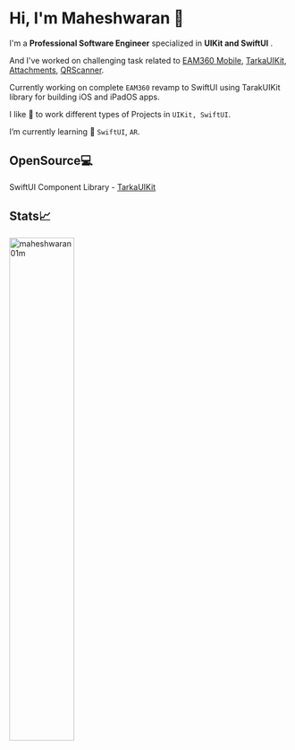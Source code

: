 
<!--
**maheshwaran01m/maheshwaran01m** is a ✨ _special_ ✨ repository because its `README.md` (this file) appears on your GitHub profile.

### Hi there 👋
Here are some ideas to get you started:

- 🔭 I’m currently working on ...
- 🌱 I’m currently learning ...
- 👯 I’m looking to collaborate on ...
- 🤔 I’m looking for help with ...
- 💬 Ask me about ...
- 📫 How to reach me: ...
- 😄 Pronouns: ...
- ⚡ Fun fact: ...
-->

# Hi, I'm Maheshwaran 👋

I'm a **Professional Software Engineer** specialized in **UIKit and SwiftUI** .

And I've worked on challenging task related to [EAM360 Mobile](https://apps.apple.com/in/app/eam360-mobile-app-for-maximo/id1076817566), [TarkaUIKit](https://github.com/tarkalabs/tarka-ui-kit-ios.git), [Attachments](https://github.com/maheshwaran01m/Attachments), [QRScanner](https://github.com/maheshwaran01m/QRScanner). 

Currently working on complete `EAM360` revamp to SwiftUI using TarakUIKit library for building iOS and iPadOS apps.
  
I like 🎯 to work different types of Projects in `UIKit, SwiftUI`.

I’m currently learning 🌱 `SwiftUI`, `AR`.


## OpenSource💻

SwiftUI Component Library - [TarkaUIKit](https://github.com/tarkalabs/tarka-ui-kit-ios.git) 



## Stats📈

<p align="leading"> 
  <img width="48%" src="https://github-readme-streak-stats.herokuapp.com/?user=maheshwaran01m&theme=highcontrast&hide_border=true" alt="maheshwaran01m" />
  </p>

<!--
<p align="leading">

  <img width="48%" src="https://github-readme-stats.vercel.app/api?username=maheshwaran01m&show_icons=true&theme=dracula&title_color=ff8000&text_color=ffffff&locale=en&hide_border=true" alt="maheshwaran01m"/> 
</p>

  <p align="leading">
<img width="40%" src="https://github-readme-stats.vercel.app/api/top-langs?username=maheshwaran01m&show_icons=true&theme=dracula&title_color=ff8000&text_color=ffffff&locale=en&layout=compact&hide_border=true" alt="maheshwaran01m" /> 
  </p>

  ![Apple](https://img.shields.io/badge/Apple-%23000000.svg?style=for-the-badge&logo=apple&logoColor=white) ![Swift](https://img.shields.io/badge/swift-F54A2A?style=for-the-badge&logo=swift&logoColor=white) ![iOS](https://img.shields.io/badge/iOS-000000?style=for-the-badge&logo=ios&logoColor=white) ![macOS](https://img.shields.io/badge/mac%20os-000000?style=for-the-badge&logo=macos&logoColor=F0F0F0)
   -->   
